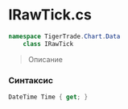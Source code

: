 
# IRawTick.cs
```csharp
namespace TigerTrade.Chart.Data  
    class IRawTick
```

> Описание

### Синтаксис
```csharp
DateTime Time { get; }
```
